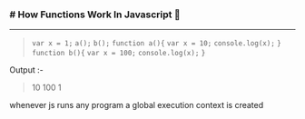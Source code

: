 ### # How Functions Work In Javascript 🔧

---

>`var x = 1;`
`a();`
`b();`
> `function a(){`
> `var x = 10;`
> `console.log(x);`
> `}`
> `function b(){`
> `var x = 100;`
> `console.log(x);`
> `}`

Output :-
>10
100
1

whenever js runs any program a global execution context is created

